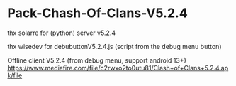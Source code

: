 # Pack-Chash-Of-Clans-V5.2.4
thx solarre for (python) server v5.2.4

thx wisedev for debubuttonV5.2.4.js
(script from the debug menu button)

Offline client V5.2.4 (from debug menu, support android 13+)
https://www.mediafire.com/file/c2rwxo2to0utu81/Clash+of+Clans+5.2.4.apk/file
